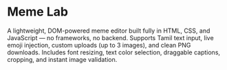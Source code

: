 # Meme Lab
A lightweight, DOM-powered meme editor built fully in HTML, CSS, and JavaScript — no frameworks, no backend. Supports Tamil text input, live emoji injection, custom uploads (up to 3 images), and clean PNG downloads. Includes font resizing, text color selection, draggable captions, cropping, and instant image validation.
